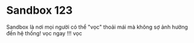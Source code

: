 Sandbox 123
===========

Sandbox là  nơi mọi người có thể "vọc" thoải mái mà không sợ ảnh hưởng đến hệ thống!
vọc ngay !!!
vọc
